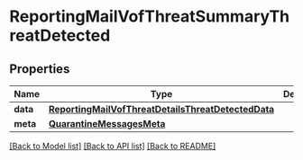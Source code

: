 # ReportingMailVofThreatSummaryThreatDetected

## Properties
Name | Type | Description | Notes
------------ | ------------- | ------------- | -------------
**data** | [**ReportingMailVofThreatDetailsThreatDetectedData**](ReportingMailVofThreatDetailsThreatDetectedData.md) |  | [optional] 
**meta** | [**QuarantineMessagesMeta**](QuarantineMessagesMeta.md) |  | [optional] 

[[Back to Model list]](../README.md#documentation-for-models) [[Back to API list]](../README.md#documentation-for-api-endpoints) [[Back to README]](../README.md)

